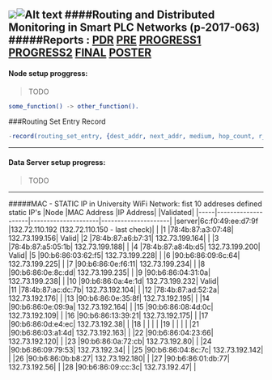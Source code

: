 ![](http://in.bgu.ac.il/Style%20Library/he-IL/Images/logotextfull.gif)![Alt text](http://in.bgu.ac.il/Style%20Library/Images/bgu/general/logo-simbol.gif)
####Routing and Distributed Monitoring in Smart PLC Networks (p-2017-063)               
#####Reports :    [PDR](https://drive.google.com/open?id=0BwYXH0n9ZthMblJyOXNEZzBxWjg)      [PRE]()       [PROGRESS1]()       [PROGRESS2]()       [FINAL]()       [POSTER]()
---
#### Node setup proggress:
>TODO
>
>
```erlang
some_function() -> other_function().
```
###Routing Set Entry Record
```erlang
-record(routing_set_entry, {dest_addr, next_addr, medium, hop_count, r_seq_number, bidirectional, valid_time, valid}).
```

---
#### Data Server setup progress:
>TODO
>
>
---
#####MAC - STATIC IP in University WiFi Network: fist 10 addreses defined static IP's
|Node    |MAC Address             |IP Address|           |Validated|
|-----|--------------------|---------------------|---------------------|
|server|6c:f0:49:ee:d7:9f	|132.72.110.192	(132.72.110.150 - last check)|		|
|1	|78:4b:87:a3:07:48|	132.73.199.156|     Valid|
|2	|78:4b:87:a6:b7:31|	132.73.199.164|		|
|3	|78:4b:87:a5:05:1b|	132.73.199.188|		|
|4	|78:4b:87:a8:4b:d5|	132.73.199.200|    Valid|
|5	|90:b6:86:03:62:f5|	132.73.199.228|		|
|6	|90:b6:86:09:6c:64|	132.73.199.225|		|
|7	|90:b6:86:0e:f6:11|	132.73.199.234|		|
|8	|90:b6:86:0e:8c:dd|	132.73.199.235|		|
|9	|90:b6:86:04:31:0a|	132.73.199.238|		|
|10	|90:b6:86:0a:4e:1d|	132.73.199.232|     Valid|		
|11	|78:4b:87:ac:dc:7b|	132.73.192.104|		|
|12	|78:4b:87:ad:52:2a|	132.73.192.176|		|
|13	|90:b6:86:0e:35:8f|	132.73.192.195|		|
|14	|90:b6:86:0e:09:9a|	132.73.192.164|		|
|15	|90:b6:86:08:4d:0c|	132.73.192.109|		|
|16	|90:b6:86:13:39:21|	132.73.192.175|		|
|17	|90:b6:86:0d:e4:ec|	132.73.192.38|		|
|18	|                 |                  |          |
|19     |                 |                  |          |
|21	|90:b6:86:03:a1:4d|	132.73.192.163|		|
|22	|90:b6:86:04:23:66|	132.73.192.120|		|
|23	|90:b6:86:0a:72:cb|	132.73.192.80|		|
|24	|90:b6:86:09:79:53|	132.73.192.34|		|
|25	|90:b6:86:04:8c:7c|	132.73.192.142|		|
|26	|90:b6:86:0b:b8:27|	132.73.192.180|		|
|27	|90:b6:86:01:db:77|	132.73.192.56|		|
|28	|90:b6:86:09:cc:3c|	132.73.192.47|		|